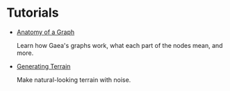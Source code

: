 # Tutorials

- [Anatomy of a Graph](2.0/tutorials/anatomy-of-a-graph.md)
    
    Learn how Gaea's graphs work, what each part of the nodes mean, and more.

- [Generating Terrain](2.0/tutorials/generating-terrain.md)

    Make natural-looking terrain with noise.